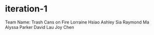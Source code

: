 iteration-1
===========

Team Name: Trash Cans on Fire
Lorraine Hsiao
Ashley Sia
Raymond Ma 
Alyssa Parker
David Lau
Joy Chen
